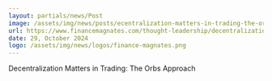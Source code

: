 ```yaml
---
layout: partials/news/Post
image: /assets/img/news/posts/ecentralization-matters-in-trading-the-orbs-approach.jpg
url: https://www.financemagnates.com/thought-leadership/decentralization-matters-in-trading-the-orbs-approach/
date: 29, October 2024
logo: /assets/img/news/logos/finance-magnates.png
---
```


Decentralization Matters in Trading: The Orbs Approach
